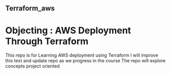 ## Terraform_aws
# Objecting : AWS Deployment Through Terraform
  This repo is for Learning AWS deployment using Terraform
  I will improve this text and update repo as we progress in the course
  The repo will explore concepts project oriented
